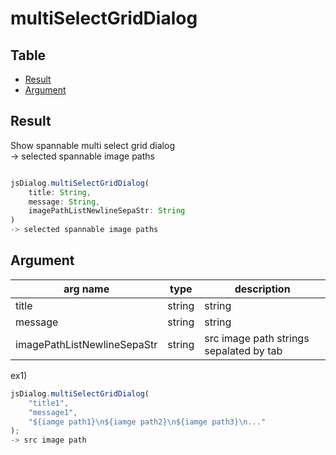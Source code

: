 # multiSelectGridDialog

Table
-----------------

* [Result](#result)
* [Argument](#argument)


## Result

Show spannable multi select grid dialog    
-> selected spannable image paths


```js.js

jsDialog.multiSelectGridDialog(
	title: String,
	message: String,
	imagePathListNewlineSepaStr: String
)
-> selected spannable image paths


```

## Argument

| arg name | type | description |
| -------- | -------- | -------- |
| title | string | string |
| message | string | string |
| imagePathListNewlineSepaStr | string | src image path strings sepalated by tab |

ex1)

```js.js
jsDialog.multiSelectGridDialog(
	"title1",
	"message1",
	"${iamge path1}\n${iamge path2}\n${iamge path3}\n..."
);
-> src image path
```

